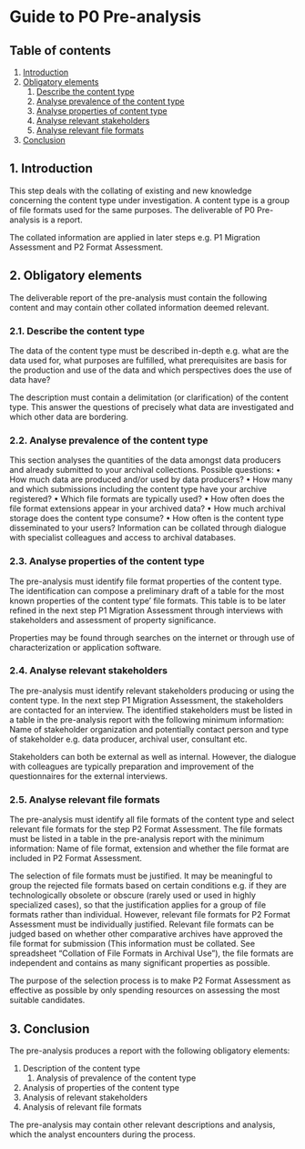 # Guide to P0 Pre-analysis

## Table of contents
1. [Introduction](#1-introduction)
2. [Obligatory elements](#2-obligatory-elements)
	1. [Describe the content type](#21-describe-the-content-type)
	2. [Analyse prevalence of the content type](#22-analyse-prevalence-of-the-content-type)
	3. [Analyse properties of content type](#23-analyse-properties-of-the-content-type)
	4. [Analyse relevant stakeholders](#24-analyse-relevant-stakeholders)
	5. [Analyse relevant file formats](#25-analyse-relevant-file-formats)
3. [Conclusion](#3-conclusion)

## 1. Introduction
This step deals with the collating of existing and new knowledge concerning the content type under investigation. A content type is a group of file formats used for the same purposes. The deliverable of P0 Pre-analysis is a report. 

The collated information are applied in later steps e.g. P1 Migration Assessment and P2 Format Assessment.

## 2. Obligatory elements
The deliverable report of the pre-analysis must contain the following content and may contain other collated information deemed relevant.

### 2.1. Describe the content type
The data of the content type must be described in-depth e.g. what are the data used for, what purposes are fulfilled, what prerequisites are basis for the production and use of the data and which perspectives does the use of data have?

The description must contain a delimitation (or clarification) of the content type. This answer the questions of precisely what data are investigated and which other data are bordering.

### 2.2. Analyse prevalence of the content type
This section analyses the quantities of the data amongst data producers and already submitted to your archival collections. Possible questions:
•	How much data are produced and/or used by data producers?
•	How many and which submissions including the content type have your archive registered?
•	Which file formats are typically used?
•	How often does the file format extensions appear in your archived data?
•	How much archival storage does the content type consume?
•	How often is the content type disseminated to your users?
Information can be collated through dialogue with specialist colleagues and access to archival databases.

### 2.3. Analyse properties of the content type 
The pre-analysis must identify file format properties of the content type. The identification can compose a preliminary draft of a table for the most known properties of the content type’ file formats. This table is to be later refined in the next step P1 Migration Assessment through interviews with stakeholders and assessment of property significance.

Properties may be found through searches on the internet or through use of characterization or application software.

### 2.4. Analyse relevant stakeholders
The pre-analysis must identify relevant stakeholders producing or using the content type. In the next step P1 Migration Assessment, the stakeholders are contacted for an interview. The identified stakeholders must be listed in a table in the pre-analysis report with the following minimum information: Name of stakeholder organization and potentially contact person and type of stakeholder e.g. data producer, archival user, consultant etc.

Stakeholders can both be external as well as internal. However, the dialogue with colleagues are typically preparation and improvement of the questionnaires for the external interviews.

### 2.5. Analyse relevant file formats
The pre-analysis must identify all file formats of the content type and select relevant file formats for the step P2 Format Assessment. The file formats must be listed in a table in the pre-analysis report with the minimum information: Name of file format, extension and whether the file format are included in P2 Format Assessment.

The selection of file formats must be justified. It may be meaningful to group the rejected file formats based on certain conditions e.g. if they are technologically obsolete or obscure (rarely used or used in highly specialized cases), so that the justification applies for a group of file formats rather than individual. However, relevant file formats for P2 Format Assessment must be individually justified. Relevant file formats can be judged based on whether other comparative archives have approved the file format for submission (This information must be collated. See spreadsheet “Collation of File Formats in Archival Use”), the file formats are independent and contains as many significant properties as possible.

The purpose of the selection process is to make P2 Format Assessment as effective as possible by only spending resources on assessing the most suitable candidates.

## 3. Conclusion
The pre-analysis produces a report with the following obligatory elements:
1.	Description of the content type
	1.	Analysis of prevalence of the content type
2.	Analysis of properties of the content type
3.	Analysis of relevant stakeholders
4.	Analysis of relevant file formats

The pre-analysis may contain other relevant descriptions and analysis, which the analyst encounters during the process. 
